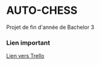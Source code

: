 # AUTO-CHESS
Projet de fin d'année de Bachelor 3
### Lien important
[Lien vers Trello](https://trello.com/b/wbWl3OI3/auto-chess)